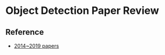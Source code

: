 # Object Detection Paper Review

## Reference 
-  [2014~2019 papers](https://github.com/hoya012/deep_learning_object_detection)